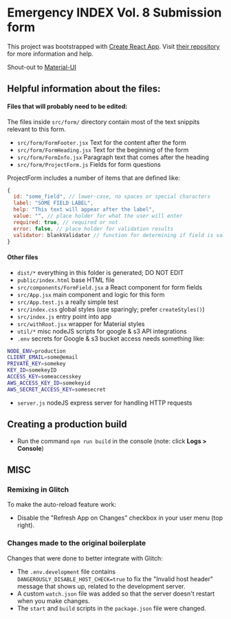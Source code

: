 # Emergency INDEX Vol. 8 Submission form

This project was bootstrapped with [Create React App](https://github.com/facebookincubator/create-react-app). Visit [their repository](https://github.com/facebookincubator/create-react-app) for more information and help.

Shout-out to [Material-UI](https://material-ui.com/)

## Helpful information about the files:

#### Files that will probably need to be edited: 

The files inside `src/form/` directory contain most of the text snippits relevant to this form.

* `src/form/FormFooter.jsx` Text for the content after the form
* `src/form/FormHeading.jsx` Text for the beginning of the form
* `src/form/FormInfo.jsx` Paragraph text that comes after the heading
* `src/form/ProjectForm.js` Fields for form questions

ProjectForm includes a number of items that are defined like:

```js
{
  id: "some_field", // lower-case, no spaces or special characters
  label: "SOME FIELD LABEL",
  help: "This text will appear after the label",
  value: "", // place holder for what the user will enter
  required: true, // required or not
  error: false, // place holder for validation results
  validator: blankValidator // function for determining if field is valid
}
```

#### Other files

* `dist/*` everything in this folder is generated; DO NOT EDIT
* `public/index.html` base HTML file 
* `src/components/FormField.jsx` a React component for form fields
* `src/App.jsx` main component and logic for this form
* `src/App.test.js` a really simple test
* `src/index.css` global styles (use sparingly; prefer `createStyles()`)
* `src/index.js` entry point into app
* `src/withRoot.jsx` wrapper for Material styles
* `util/*` misc nodeJS scripts for google & s3 API integrations
* `.env` secrets for Google & s3 bucket access needs something like:

```sh
NODE_ENV=production
CLIENT_EMAIL=some@email
PRIVATE_KEY=somekey
KEY_ID=somekeyID
ACCESS_KEY=someaccesskey
AWS_ACCESS_KEY_ID=somekeyid
AWS_SECRET_ACCESS_KEY=somesecret
```

* `server.js` nodeJS express server for handling HTTP requests

## Creating a production build

* Run the command `npm run build` in the console (note: click **Logs > Console**)


## MISC

### Remixing in Glitch

To make the auto-reload feature work:

* Disable the "Refresh App on Changes" checkbox in your user menu (top right).

### Changes made to the original boilerplate

Changes that were done to better integrate with Glitch:

* The `.env.development` file contains `DANGEROUSLY_DISABLE_HOST_CHECK=true` to fix the "Invalid host header" message that shows up, related to the development server.
* A custom `watch.json` file was added so that the server doesn't restart when you make changes.
* The `start` and `build` scripts in the `package.json` file were changed.
